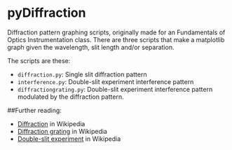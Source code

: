 # pyDiffraction

Diffraction pattern graphing scripts, originally made for an Fundamentals of Optics Instrumentation class. There are three scripts that make a matplotlib graph given the wavelength, slit length and/or separation.

The scripts are these:

- `diffraction.py`: Single slit diffraction pattern
- `interference.py`: Double-slit experiment interference pattern
- `diffractiongrating.py`: Double-slit experiment interference pattern modulated by the diffraction pattern.

##Further reading:

- [Diffraction](https://en.wikipedia.org/wiki/Diffraction "Diffraction") in Wikipedia
- [Diffraction grating](https://en.wikipedia.org/wiki/Diffraction_grating "Diffraction grating") in Wikipedia
- [Double-slit experiment](https://en.wikipedia.org/wiki/Double-slit_experiment "Double-slit experiment") in Wikipedia
